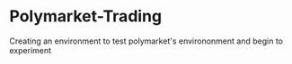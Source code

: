 # Polymarket-Trading
 Creating an environment to test polymarket's environonment and begin to experiment
